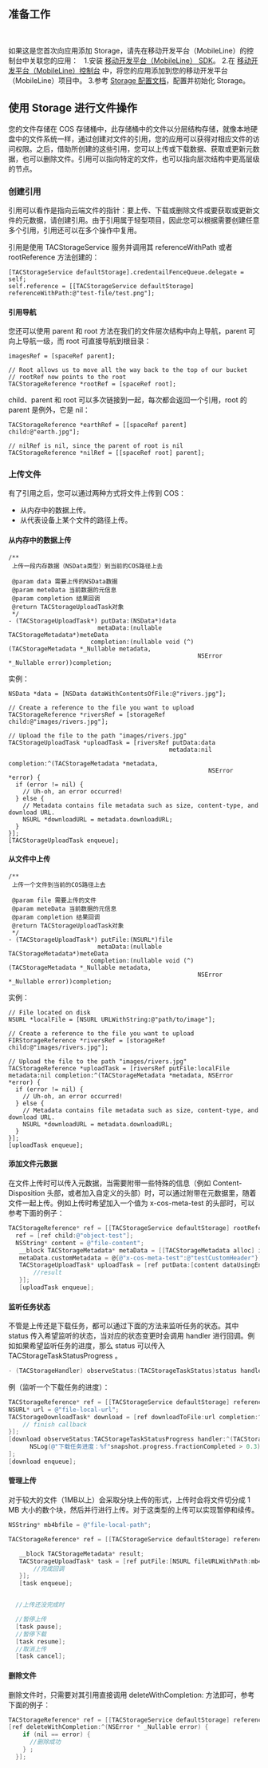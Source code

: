 
## 准备工作
 

如果这是您首次向应用添加 Storage，请先在移动开发平台（MobileLine）的控制台中关联您的应用：
 
1.安装 [移动开发平台（MobileLine） SDK](https://console.cloud.tencent.com/tac)。
2.在 [移动开发平台（MobileLine）控制台](https://console.cloud.tencent.com/tac) 中，将您的应用添加到您的移动开发平台（MobileLine）项目中。
3.参考 [Storage 配置文档](https://console.cloud.tencent.com/tac)，配置并初始化 Storage。


## 使用 Storage 进行文件操作


您的文件存储在 COS 存储桶中，此存储桶中的文件以分层结构存储，就像本地硬盘中的文件系统一样，通过创建对文件的引用，您的应用可以获得对相应文件的访问权限。之后，借助所创建的这些引用，您可以上传或下载数据、获取或更新元数据，也可以删除文件。引用可以指向特定的文件，也可以指向层次结构中更高层级的节点。


### 创建引用
引用可以看作是指向云端文件的指针：要上传、下载或删除文件或要获取或更新文件的元数据，请创建引用。由于引用属于轻型项目，因此您可以根据需要创建任意多个引用，引用还可以在多个操作中复用。

引用是使用 TACStorageService 服务并调用其 referenceWithPath 或者 rootReference 方法创建的：


~~~
[TACStorageService defaultStorage].credentailFenceQueue.delegate = self;
self.reference = [[TACStorageService defaultStorage] referenceWithPath:@"test-file/test.png"];
~~~



#### 引用导航

您还可以使用 parent 和 root 方法在我们的文件层次结构中向上导航，parent 可向上导航一级，而 root 可直接导航到根目录：



~~~
imagesRef = [spaceRef parent];

// Root allows us to move all the way back to the top of our bucket
// rootRef now points to the root
TACStorageReference *rootRef = [spaceRef root];
~~~


child、parent 和 root 可以多次链接到一起，每次都会返回一个引用，root 的 parent 是例外，它是 nil：

~~~
TACStorageReference *earthRef = [[spaceRef parent] child:@"earth.jpg"];

// nilRef is nil, since the parent of root is nil
TACStorageReference *nilRef = [[spaceRef root] parent];
~~~

### 上传文件

有了引用之后，您可以通过两种方式将文件上传到 COS：

* 从内存中的数据上传。
* 从代表设备上某个文件的路径上传。



#### 从内存中的数据上传

~~~
/**
 上传一段内存数据（NSData类型）到当前的COS路径上去

 @param data 需要上传的NSData数据
 @param meteData 当前数据的元信息
 @param completion 结果回调
 @return TACStorageUploadTask对象
 */
- (TACStorageUploadTask*) putData:(NSData*)data
                         metaData:(nullable TACStorageMetadata*)meteData
                       completion:(nullable void (^)(TACStorageMetadata *_Nullable metadata,
                                                     NSError *_Nullable error))completion;
~~~

实例：

~~~
NSData *data = [NSData dataWithContentsOfFile:@"rivers.jpg"];

// Create a reference to the file you want to upload
TACStorageReference *riversRef = [storageRef child:@"images/rivers.jpg"];

// Upload the file to the path "images/rivers.jpg"
TACStorageUploadTask *uploadTask = [riversRef putData:data
                                             metadata:nil
                                           completion:^(TACStorageMetadata *metadata,
                                                        NSError *error) {
  if (error != nil) {
    // Uh-oh, an error occurred!
  } else {
    // Metadata contains file metadata such as size, content-type, and download URL.
    NSURL *downloadURL = metadata.downloadURL;
  }
}];
[TACStorageUploadTask enqueue];
~~~

#### 从文件中上传


~~~~
/**
 上传一个文件到当前的COS路径上去

 @param file 需要上传的文件
 @param meteData 当前数据的元信息
 @param completion 结果回调
 @return TACStorageUploadTask对象
 */
- (TACStorageUploadTask*) putFile:(NSURL*)file
                         metaData:(nullable TACStorageMetadata*)meteData
                       completion:(nullable void (^)(TACStorageMetadata *_Nullable metadata,
                                                     NSError *_Nullable error))completion;

~~~~


实例：

~~~
// File located on disk
NSURL *localFile = [NSURL URLWithString:@"path/to/image"];

// Create a reference to the file you want to upload
FIRStorageReference *riversRef = [storageRef child:@"images/rivers.jpg"];

// Upload the file to the path "images/rivers.jpg"
TACStorageReference *uploadTask = [riversRef putFile:localFile metadata:nil completion:^(TACStorageMetadata *metadata, NSError *error) {
  if (error != nil) {
    // Uh-oh, an error occurred!
  } else {
    // Metadata contains file metadata such as size, content-type, and download URL.
    NSURL *downloadURL = metadata.downloadURL;
  }
}];
[uploadTask enqueue];
~~~

#### 添加文件元数据
在文件上传时可以传入元数据，当需要附带一些特殊的信息（例如 Content-Disposition 头部，或者加入自定义的头部）时，可以通过附带在元数据里，随着文件一起上传。例如上传时希望加入一个值为 x-cos-meta-test 的头部时，可以参考下面的例子：
```objective-c
TACStorageReference* ref = [[TACStorageService defaultStorage] rootReference];
  ref = [ref child:@"object-test"];
  NSString* content = @"file-content";
   __block TACStorageMetadata* metaData = [[TACStorageMetadata alloc] init];
   metaData.customMetadata = @{@"x-cos-meta-test":@"testCustomHeader"};//加入自定义头部
   TACStorageUploadTask* uploadTask = [ref putData:[content dataUsingEncoding:NSUTF8StringEncoding] metaData:metaData completion:^(TACStorageMetadata * _Nullable metadata, NSError * _Nullable error) {
       //result
   }];
   [uploadTask enqueue];
```
#### 监听任务状态
不管是上传还是下载任务，都可以通过下面的方法来监听任务的状态。其中 status 传入希望监听的状态，当对应的状态变更时会调用 handler 进行回调。例如如果希望监听任务的进度，那么 status 可以传入 TACStorageTaskStatusProgress 。
```objective-c
- (TACStorageHandler) observeStatus:(TACStorageTaskStatus)status handler:(void (^)(TACStorageTaskSnapshot * ))handler
```   

例（监听一个下载任务的进度）：
```objective-c
TACStorageReference* ref = [[TACStorageService defaultStorage] referenceWithPath:@"hello"];
NSURL* url = @"file-local-url";
TACStorageDownloadTask* download = [ref downloadToFile:url completion:^(NSURL * _Nullable URL, NSError * _Nullable error) {
    // finish callback
}];
[download observeStatus:TACStorageTaskStatusProgress handler:^(TACStorageTaskSnapshot *snapshot) {
      NSLog(@"下载任务进度：%f"snapshot.progress.fractionCompleted > 0.3)
];
[download enqueue];
```

#### 管理上传
对于较大的文件（1MB以上）会采取分块上传的形式，上传时会将文件切分成 1 MB 大小的数个块，然后并行进行上传。对于这类型的上传可以实现暂停和续传。    
```objective-c
NSString* mb4bfile = @"file-local-path";

TACStorageReference* ref = [[TACStorageService defaultStorage] referenceWithPath:@"hello"];

   __block TACStorageMetadata* result;
   TACStorageUploadTask* task = [ref putFile:[NSURL fileURLWithPath:mb4bfile] metaData:nil completion:^(TACStorageMetadata * _Nullable metadata, NSError * _Nullable error) {
       //完成回调
   }];
   [task enqueue];


  //上传还没完成时

  //暂停上传
  [task pause];
  //暂停下载
  [task resume];
  //取消上传
  [task cancel];
```
#### 删除文件
删除文件时，只需要对其引用直接调用 deleteWithCompletion: 方法即可，参考下面的例子：
```objective-c
TACStorageReference* ref = [[TACStorageService defaultStorage] referenceWithPath:@"test"];
[ref deleteWithCompletion:^(NSError * _Nullable error) {
    if (nil == error) {
      //删除成功
    } ;
  }];
```
